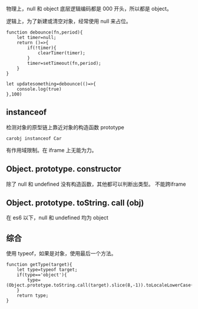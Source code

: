 
物理上，null 和 object 底层逻辑编码都是 000 开头，所以都是 object。

逻辑上，为了新建或清空对象，经常使用 null 来占位。
```
function debounce(fn,period){
	let timer=null;
	return ()=>{
		if(!timer){
			clearTimer(timer);
		}
		timer=setTimeout(fn,period);
	}
}

let updatesomething=debounce(()=>{
	console.log(true)
},100)

```

## instanceof
检测对象的原型链上靠近对象的构造函数 prototype
```
carobj instanceof Car
```
有作用域限制。在 iframe 上无能为力。

## Object. prototype. constructor
除了 null 和 undefined 没有构造函数，其他都可以判断出类型。
不能跨iframe

## Object. prototype. toString. call (obj)
在 es6 以下，null 和 undefined 均为 object

## 综合
使用 typeof，如果是对象，使用最后一个方法。
```
function getType(target){
	let type=typeof target;
	if(type=='object'){
		type=(Object.prototype.toString.call(target).slice(8,-1)).toLocaleLowerCase();
	}
	return type;
}
```
